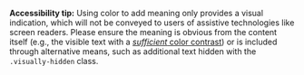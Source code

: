 **Accessibility tip:** Using color to add meaning only provides a visual indication, which will not be conveyed to users of assistive technologies like screen readers. Please ensure the meaning is obvious from the content itself (e.g., the visible text with a [_sufficient_ color contrast](/docs/[[config:docs_version]]/getting-started/accessibility/#color-contrast)) or is included through alternative means, such as additional text hidden with the `.visually-hidden` class.
